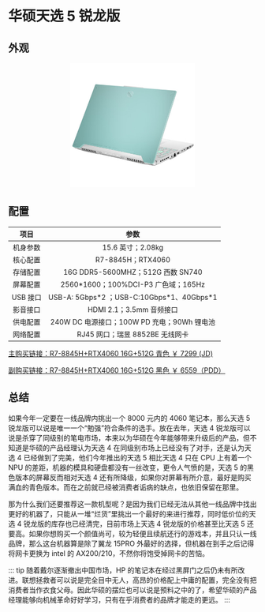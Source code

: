 # 华硕天选 5 锐龙版

## 外观

<div style="margin: 0 auto; text-align: center; width: 50%"><img src="./assets/天选5.jpg" /></div>

## 配置

|   项目   |                     参数                     |
| :------: | :------------------------------------------: |
| 机身参数 |              15.6 英寸；2.08kg               |
| 核心配置 |              R7-8845H；RTX4060               |
| 存储配置 |      16G DDR5-5600MHZ；512G 西数 SN740       |
| 屏幕配置 |     2560\*1600；100%DCI-P3 广色域；165Hz     |
| USB 接口 | USB-A: 5Gbps\*2 ；USB-C:10Gbps\*1、40Gbps\*1 |
| 影音接口 |           HDMI 2.1；3.5mm 音频接口           |
| 供电配置 | 240W DC 电源接口；100W PD 充电；90Wh 锂电池  |
| 网络配置 |       RJ45 网口；瑞昱 8852BE 无线网卡        |

[主购买链接：R7-8845H+RTX4060 16G+512G 青色 ￥ 7299 (JD)](https://3.cn/23ho1-gG)

[副购买链接：R7-8845H+RTX4060 16G+512G 黑色 ￥ 6559（PDD）](https://mobile.yangkeduo.com/goods2.html?ps=ujxrY7Qq8x)

## 总结

如果今年一定要在一线品牌内挑出一个 8000 元内的 4060 笔记本，那么天选 5 锐龙版可以说是唯一一个“勉强”符合条件的选手。放在去年，天选 4 锐龙版可以说是杀穿了同级别的笔电市场，本来以为华硕在今年能够带来升级后的产品，但不知道是华硕的产品经理认为天选 4 在同级别市场上已经没有了对手，还是认为天选 4 已经做到了完美，他们今年推出的天选 5 相比天选 4 只在 CPU 上有着一个 NPU 的差距，机器的模具和硬盘都没有一丝改变，更令人气愤的是，天选 5 的黑色版本的屏幕反而相对天选 4 还有所降级，如果你对屏幕有所介意，最好是购买满血的青色版本。而在之前就已经被消费者诟病的缺点，也依旧保留在那里。

那为什么我们还要推荐这一款机型呢？是因为我们已经无法从其他一线品牌中找出更好的机器了，只能从一堆“烂货”里挑出一个最好的来进行推荐，同时低价位的天选 4 锐龙版的库存也已经清完，目前市场上天选 4 锐龙版的价格甚至比天选 5 还要高。如果你想购买一个颜值尚可，较为轻便且续航还行的游戏本，并且只认一线品牌，那么这台机器算是除了翼龙 15PRO 外最好的选择，但机器在到手之后记得将网卡更换为 intel 的 AX200/210，不然你将饱受掉网卡的苦恼。

::: tip
随着戴尔逐渐撤出中国市场，HP 的笔记本在经过黑屏门之后仍未有所改进。联想拯救者可以说是完全目中无人，高昂的价格配上中庸的配置，完全没有把消费者当作衣食父母。因此华硕的摆烂也可以说是预料之中的了，希望华硕的产品经理能够向机械革命好好学习，只有在乎消费者的品牌才能走的更远。
:::
